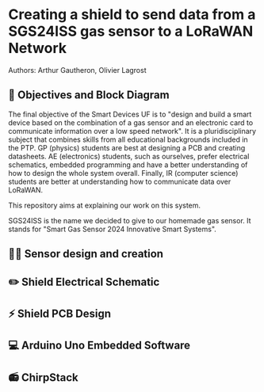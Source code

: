 # Creating a shield to send data from a SGS24ISS gas sensor to a LoRaWAN Network

Authors: Arthur Gautheron, Olivier Lagrost

## 📝 Objectives and Block Diagram

The final objective of the Smart Devices UF is to "design and build a smart device based on the combination of a gas sensor and an electronic card to communicate information over a low speed network". It is a pluridisciplinary subject that combines skills from all educational backgrounds included in the PTP. GP (physics) students are best at designing a PCB and creating datasheets. AE (electronics) students, such as ourselves, prefer electrical schematics, embedded programming and have a better understanding of how to design the whole system overall. Finally, IR (computer science) students are better at understanding how to communicate data over LoRaWAN.

This repository aims at explaining our work on this system.

SGS24ISS is the name we decided to give to our homemade gas sensor. It stands for "Smart Gas Sensor 2024 Innovative Smart Systems".



## 🧑‍🔬 Sensor design and creation

## ✏️ Shield Electrical Schematic

## ⚡ Shield PCB Design

## 💻 Arduino Uno Embedded Software

## 📻 ChirpStack


